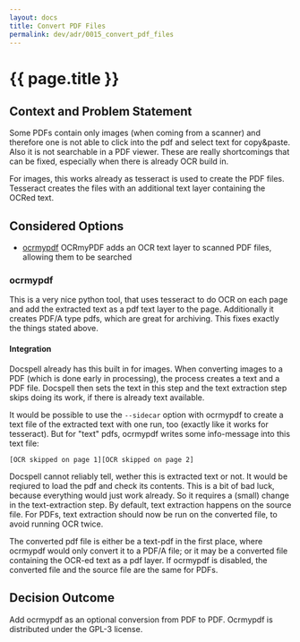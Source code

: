 ```yaml
---
layout: docs
title: Convert PDF Files
permalink: dev/adr/0015_convert_pdf_files
---
```


# {{ page.title }}

## Context and Problem Statement

Some PDFs contain only images (when coming from a scanner) and
therefore one is not able to click into the pdf and select text for
copy&paste. Also it is not searchable in a PDF viewer. These are
really shortcomings that can be fixed, especially when there is
already OCR build in.

For images, this works already as tesseract is used to create the PDF
files. Tesseract creates the files with an additional text layer
containing the OCRed text.

## Considered Options

* [ocrmypdf](https://github.com/jbarlow83/OCRmyPDF) OCRmyPDF adds an
  OCR text layer to scanned PDF files, allowing them to be searched


### ocrmypdf

This is a very nice python tool, that uses tesseract to do OCR on each
page and add the extracted text as a pdf text layer to the page.
Additionally it creates PDF/A type pdfs, which are great for
archiving. This fixes exactly the things stated above.

#### Integration

Docspell already has this built in for images. When converting images
to a PDF (which is done early in processing), the process creates a
text and a PDF file. Docspell then sets the text in this step and the
text extraction step skips doing its work, if there is already text
available.

It would be possible to use the `--sidecar` option with ocrmypdf to
create a text file of the extracted text with one run, too (exactly
like it works for tesseract). But for "text" pdfs, ocrmypdf writes
some info-message into this text file:

```
[OCR skipped on page 1][OCR skipped on page 2]
```

Docspell cannot reliably tell, wether this is extracted text or not.
It would be reqiured to load the pdf and check its contents. This is a
bit of bad luck, because everything would just work already. So it
requires a (small) change in the text-extraction step. By default,
text extraction happens on the source file. For PDFs, text extraction
should now be run on the converted file, to avoid running OCR twice.

The converted pdf file is either be a text-pdf in the first place,
where ocrmypdf would only convert it to a PDF/A file; or it may be a
converted file containing the OCR-ed text as a pdf layer. If ocrmypdf
is disabled, the converted file and the source file are the same for
PDFs.

## Decision Outcome

Add ocrmypdf as an optional conversion from PDF to PDF. Ocrmypdf is
distributed under the GPL-3 license.
